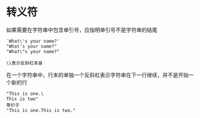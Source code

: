# 转义符
如果需要在字符串中包含单引号，应指明单引号不是字符串的结尾
	
	`What\'s your name?'
	"What's your name?"
	"What\"s your name?"
	
	\\表示反斜杠本身

在一个字符串中，行末的单独一个反斜杠表示字符串在下一行继续，并不是开始一个新的行
	
	"This is one.\
	This is two"
	等价于
	"This is one.This is two."
